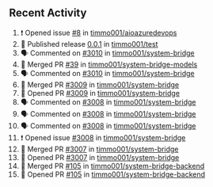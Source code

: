 ## Recent Activity

<!--START_SECTION:activity-->
1. ❗ Opened issue [#8](https://github.com/timmo001/aioazuredevops/issues/8) in [timmo001/aioazuredevops](https://github.com/timmo001/aioazuredevops)
2. 🚀 Published release [0.0.1](https://github.com/0.0.1) in [timmo001/test](https://github.com/timmo001/test)
3. 🗣 Commented on [#3010](https://github.com/timmo001/system-bridge/issues/3010) in [timmo001/system-bridge](https://github.com/timmo001/system-bridge)
4. 🎉 Merged PR [#39](https://github.com/timmo001/system-bridge-models/pull/39) in [timmo001/system-bridge-models](https://github.com/timmo001/system-bridge-models)
5. 🗣 Commented on [#3010](https://github.com/timmo001/system-bridge/issues/3010) in [timmo001/system-bridge](https://github.com/timmo001/system-bridge)
6. 🎉 Merged PR [#3009](https://github.com/timmo001/system-bridge/pull/3009) in [timmo001/system-bridge](https://github.com/timmo001/system-bridge)
7. 💪 Opened PR [#3009](https://github.com/timmo001/system-bridge/pull/3009) in [timmo001/system-bridge](https://github.com/timmo001/system-bridge)
8. 🗣 Commented on [#3008](https://github.com/timmo001/system-bridge/issues/3008) in [timmo001/system-bridge](https://github.com/timmo001/system-bridge)
9. 🗣 Commented on [#3008](https://github.com/timmo001/system-bridge/issues/3008) in [timmo001/system-bridge](https://github.com/timmo001/system-bridge)
10. 🗣 Commented on [#3008](https://github.com/timmo001/system-bridge/issues/3008) in [timmo001/system-bridge](https://github.com/timmo001/system-bridge)
11. ❗ Opened issue [#3008](https://github.com/timmo001/system-bridge/issues/3008) in [timmo001/system-bridge](https://github.com/timmo001/system-bridge)
12. 🎉 Merged PR [#3007](https://github.com/timmo001/system-bridge/pull/3007) in [timmo001/system-bridge](https://github.com/timmo001/system-bridge)
13. 💪 Opened PR [#3007](https://github.com/timmo001/system-bridge/pull/3007) in [timmo001/system-bridge](https://github.com/timmo001/system-bridge)
14. 🎉 Merged PR [#105](https://github.com/timmo001/system-bridge-backend/pull/105) in [timmo001/system-bridge-backend](https://github.com/timmo001/system-bridge-backend)
15. 💪 Opened PR [#105](https://github.com/timmo001/system-bridge-backend/pull/105) in [timmo001/system-bridge-backend](https://github.com/timmo001/system-bridge-backend)
<!--END_SECTION:activity-->
